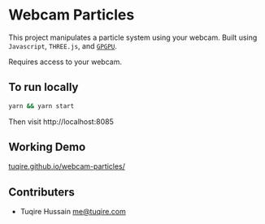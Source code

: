 # Webcam Particles

This project manipulates a particle system using your webcam. Built using `Javascript`, `THREE.js`, and [`GPGPU`](https://en.wikipedia.org/wiki/General-purpose_computing_on_graphics_processing_units).

Requires access to your webcam.

## To run locally

```bash
yarn && yarn start
```

Then visit http://localhost:8085

## Working Demo

[tuqire.github.io/webcam-particles/](https://tuqire.github.io/webcam-particles/)

## Contributers

* Tuqire Hussain <me@tuqire.com>
